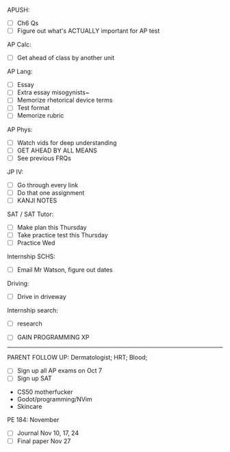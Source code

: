 APUSH:
- [ ] Ch6 Qs
- [ ] Figure out what's ACTUALLY important for AP test

AP Calc:
- [ ] Get ahead of class by another unit

AP Lang:
- [ ] Essay
- [ ] Extra essay misogynists~
- [ ] Memorize rhetorical device terms
- [ ] Test format
- [ ] Memorize rubric

AP Phys:
- [ ] Watch vids for deep understanding
- [ ] GET AHEAD BY ALL MEANS
- [ ] See previous FRQs

JP IV:
- [ ] Go through every link
- [ ] Do that one assignment
- [ ] KANJI NOTES

SAT / SAT Tutor:
- [ ] Make plan this Thursday
- [ ] Take practice test this Thursday
- [ ] Practice Wed

Internship SCHS:
- [ ] Email Mr Watson, figure out dates

Driving:
- [ ] Drive in driveway

Internship search:
- [ ] research
- [ ] GAIN PROGRAMMING XP


---
PARENT FOLLOW UP: Dermatologist; HRT; Blood;
- [ ] Sign up all AP exams on Oct 7
- [ ] Sign up SAT
- CS50 motherfucker
- Godot/programming/NVim
- Skincare

PE 184: November
- [ ] Journal Nov 10, 17, 24
- [ ] Final paper Nov 27